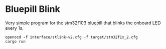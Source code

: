 # Bluepill Blink

Very simple program for the stm32f103 bluepill that blinks the onboard LED every 1s.

```
openocd -f interface/stlink-v2.cfg -f target/stm32f1x_2.cfg
cargo run
```
